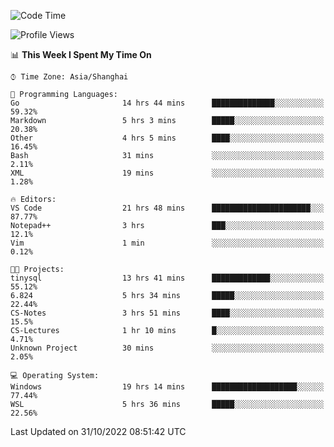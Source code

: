 <!--START_SECTION:waka-->
![Code Time](http://img.shields.io/badge/Code%20Time-279%20hrs%2037%20mins-blue)

![Profile Views](http://img.shields.io/badge/Profile%20Views-5-blue)

📊 **This Week I Spent My Time On** 

```text
⌚︎ Time Zone: Asia/Shanghai

💬 Programming Languages: 
Go                       14 hrs 44 mins      ██████████████░░░░░░░░░░░   59.32% 
Markdown                 5 hrs 3 mins        █████░░░░░░░░░░░░░░░░░░░░   20.38% 
Other                    4 hrs 5 mins        ████░░░░░░░░░░░░░░░░░░░░░   16.45% 
Bash                     31 mins             ░░░░░░░░░░░░░░░░░░░░░░░░░   2.11% 
XML                      19 mins             ░░░░░░░░░░░░░░░░░░░░░░░░░   1.28%

🔥 Editors: 
VS Code                  21 hrs 48 mins      ██████████████████████░░░   87.77% 
Notepad++                3 hrs               ███░░░░░░░░░░░░░░░░░░░░░░   12.1% 
Vim                      1 min               ░░░░░░░░░░░░░░░░░░░░░░░░░   0.12%

🐱‍💻 Projects: 
tinysql                  13 hrs 41 mins      █████████████░░░░░░░░░░░░   55.12% 
6.824                    5 hrs 34 mins       █████░░░░░░░░░░░░░░░░░░░░   22.44% 
CS-Notes                 3 hrs 51 mins       ████░░░░░░░░░░░░░░░░░░░░░   15.5% 
CS-Lectures              1 hr 10 mins        █░░░░░░░░░░░░░░░░░░░░░░░░   4.71% 
Unknown Project          30 mins             ░░░░░░░░░░░░░░░░░░░░░░░░░   2.05%

💻 Operating System: 
Windows                  19 hrs 14 mins      ███████████████████░░░░░░   77.44% 
WSL                      5 hrs 36 mins       █████░░░░░░░░░░░░░░░░░░░░   22.56%

```


 Last Updated on 31/10/2022 08:51:42 UTC
<!--END_SECTION:waka-->